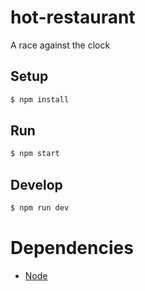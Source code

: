 # hot-restaurant
A race against the clock

## Setup 

```bash
$ npm install
```

## Run

```bash
$ npm start
```

## Develop

```bash
$ npm run dev
```

# Dependencies

* [Node](https://nodejs.org/en/)
